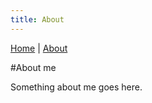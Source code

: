 ```yaml
---
title: About
---
```


[Home](index.md) | [About](about.md)

#About me

Something about me goes here.
